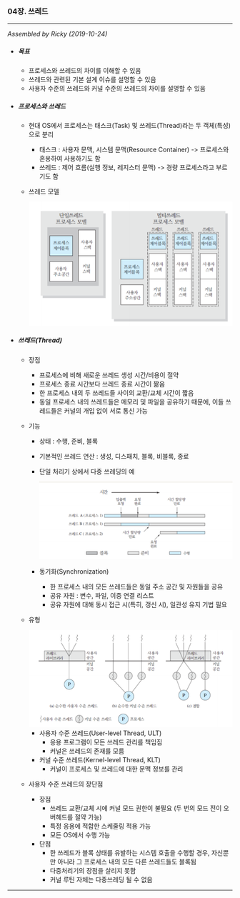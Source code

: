 ### 04장. 쓰레드

---

*Assembled by Ricky (2019-10-24)*

- ##### 목표

  - 프로세스와 쓰레드의 차이를 이해할 수 있음
  - 쓰레드와 관련된 기본 설계 이슈를 설명할 수 있음
  - 사용자 수준의 쓰레드와 커널 수준의 쓰레드의 차이를 설명할 수 있음
  
- ##### 프로세스와 쓰레드

  - 현대 OS에서 프로세스는 태스크(Task) 및 쓰레드(Thread)라는 두 객체(특성)으로 분리

    - 태스크 : 사용자 문맥, 시스템 문맥(Resource Container) -> 프로세스와 혼용하여 사용하기도 함
    - 쓰레드 : 제어 흐름(실행 정보, 레지스터 문맥) -> 경량 프로세스라고 부르기도 함

  - 쓰레드 모델

    <img src="../resources/os-04-001.png">

- ##### 쓰레드(Thread)

  - 장점

    - 프로세스에 비해 새로운 쓰레드 생성 시간/비용이 절약
    - 프로세스 종료 시간보다 쓰레드 종료 시간이 짦음
    - 한 프로세스 내의 두 쓰레드들 사이의 교환/교체 시간이 짧음
    - 동일 프로세스 내의 쓰레드들은 메모리 및 파일을 공유하기 때문에, 이들 쓰레드들은 커널의 개입 없이 서로 통신 가능

  - 기능

    - 상태 : 수행, 준비, 블록
    - 기본적인 쓰레드 연산 : 생성, 디스패치, 블록, 비블록, 종료

    - 단일 처리기 상에서 다중 쓰레딩의 예

      <img src="../resources/os-04-002.png">

    - 동기화(Synchronization)

      - 한 프로세스 내의 모든 쓰레드들은 동일 주소 공간 및 자원들을 공유
      - 공유 자원 : 변수, 파일, 이중 연결 리스트
      - 공유 자원에 대해 동시 접근 시(특히, 갱신 시), 일관성 유지 기법 필요 

  - 유형

    <img src="../resources/os-04-003.png">

    - 사용자 수준 쓰레드(User-level Thread, ULT)
      - 응용 프로그램이 모든 쓰레드 관리를 책임짐
      - 커널은 쓰레드의 존재를 모름
    - 커널 수준 쓰레드(Kernel-level Thread, KLT)
      - 커널이 프로세스 및 쓰레드에 대한 문맥 정보를 관리

  - 사용자 수준 쓰레드의 장단점

    - 장점 
      - 쓰레드 교환/교체 시에 커널 모드 권한이 불필요 (두 번의 모드 전이 오버헤드를 절약 가능) 
      - 특정 응용에 적합한 스케줄링 적용 가능
      - 모든 OS에서 수행 가능 
    - 단점
      - 한 쓰레드가 블록 상태를 유발하는 시스템 호출을 수행할 경우, 자신뿐만 아니라 그 프로세스 내의 모든 다른 쓰레드들도 블록됨
      - 다중처리기의 장점을 살리지 못함
      - 커널 루틴 자체는 다중쓰레딩 될 수 없음

---



